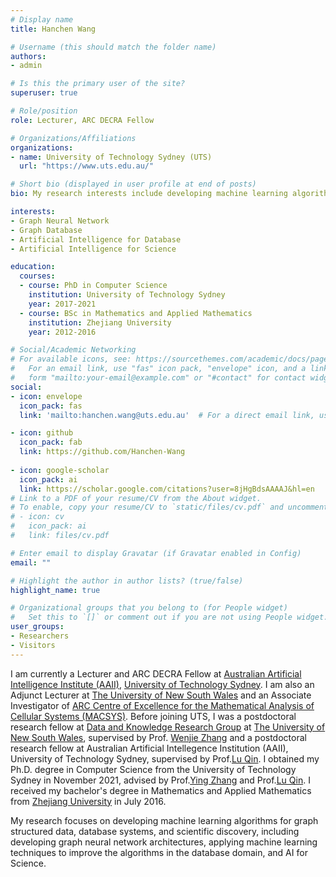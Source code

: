```yaml
---
# Display name
title: Hanchen Wang

# Username (this should match the folder name)
authors:
- admin

# Is this the primary user of the site?
superuser: true

# Role/position
role: Lecturer, ARC DECRA Fellow

# Organizations/Affiliations
organizations:
- name: University of Technology Sydney (UTS)
  url: "https://www.uts.edu.au/"

# Short bio (displayed in user profile at end of posts)
bio: My research interests include developing machine learning algorithms for graph structured data and database systems.

interests:
- Graph Neural Network
- Graph Database
- Artificial Intelligence for Database
- Artificial Intelligence for Science

education:
  courses:
  - course: PhD in Computer Science
    institution: University of Technology Sydney
    year: 2017-2021
  - course: BSc in Mathematics and Applied Mathematics
    institution: Zhejiang University
    year: 2012-2016

# Social/Academic Networking
# For available icons, see: https://sourcethemes.com/academic/docs/page-builder/#icons
#   For an email link, use "fas" icon pack, "envelope" icon, and a link in the
#   form "mailto:your-email@example.com" or "#contact" for contact widget.
social:
- icon: envelope
  icon_pack: fas
  link: 'mailto:hanchen.wang@uts.edu.au'  # For a direct email link, use "mailto:test@example.org".

- icon: github
  icon_pack: fab
  link: https://github.com/Hanchen-Wang
  
- icon: google-scholar
  icon_pack: ai
  link: https://scholar.google.com/citations?user=8jHgBdsAAAAJ&hl=en
# Link to a PDF of your resume/CV from the About widget.
# To enable, copy your resume/CV to `static/files/cv.pdf` and uncomment the lines below.
# - icon: cv
#   icon_pack: ai
#   link: files/cv.pdf

# Enter email to display Gravatar (if Gravatar enabled in Config)
email: ""

# Highlight the author in author lists? (true/false)
highlight_name: true

# Organizational groups that you belong to (for People widget)
#   Set this to `[]` or comment out if you are not using People widget.
user_groups:
- Researchers
- Visitors
---
```


I am currently a Lecturer and ARC DECRA Fellow at [Australian Artificial Intelligence Institute (AAII)](https://www.uts.edu.au/research/australian-artificial-intelligence-institute), [University of Technology Sydney](https://www.uts.edu.au/). I am also an Adjunct Lecturer at [The University of New South Wales](https://unsw.edu.au/) and an Associate Investigator of [ARC Centre of Excellence for the Mathematical Analysis of Cellular Systems (MACSYS)](https://macsys.org/). Before joining UTS, I was a postdoctoral research fellow at [Data and Knowledge Research Group](https://unswdb.github.io/) at [The University of New South Wales](https://unsw.edu.au/), supervised by Prof. [Wenjie Zhang](https://www.cse.unsw.edu.au/~zhangw/) and a postdoctoral research fellow at Australian Artificial Intellegence Institution (AAII), University of Technology Sydney, supervised by Prof.[Lu Qin](https://www.uts.edu.au/staff/lu.qin). I obtained my Ph.D. degree in Computer Science from the University of Technology Sydney in November 2021, advised by Prof.[Ying Zhang](http://www.cse.unsw.edu.au/~yingz/) and Prof.[Lu Qin](https://www.uts.edu.au/staff/lu.qin). I received my bachelor's degree in Mathematics and Applied Mathematics from [Zhejiang University](https://www.zju.edu.cn/) in July 2016.

My research focuses on developing machine learning algorithms for graph structured data, database systems, and scientific discovery, including developing graph neural network architectures, applying machine learning techniques to improve the algorithms in the database domain, and AI for Science.

